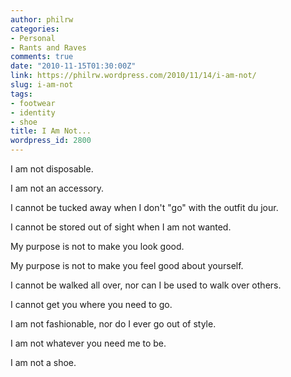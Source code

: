 ```yaml
---
author: philrw
categories:
- Personal
- Rants and Raves
comments: true
date: "2010-11-15T01:30:00Z"
link: https://philrw.wordpress.com/2010/11/14/i-am-not/
slug: i-am-not
tags:
- footwear
- identity
- shoe
title: I Am Not...
wordpress_id: 2800
---
```


I am not disposable.

I am not an accessory.

I cannot be tucked away when I don't "go" with the outfit du jour.

I cannot be stored out of sight when I am not wanted.

My purpose is not to make you look good.

My purpose is not to make you feel good about yourself.

I cannot be walked all over, nor can I be used to walk over others.

I cannot get you where you need to go.

I am not fashionable, nor do I ever go out of style.

I am not whatever you need me to be.


I am not a shoe.
